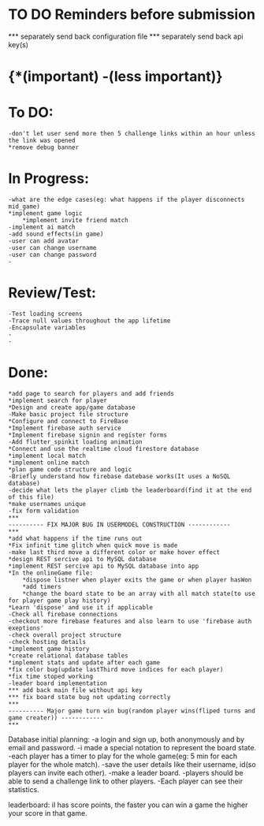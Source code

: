 # TO DO Reminders before submission

*** separately send back configuration file
*** separately send back api key(s)

# {*(important) -(less important)}
# To DO:

    -don't let user send more then 5 challenge links within an hour unless the link was opened 
    *remove debug banner

# In Progress:

    -what are the edge cases(eg: what happens if the player disconnects mid_game)
    *implement game logic
        *implement invite friend match
    -implement ai match
    -add sound effects(in game)
    -user can add avatar
    -user can change username
    -user can change password
    -

# Review/Test:

    -Test loading screens
    -Trace null values throughout the app lifetime
    -Encapsulate variables
    -
    -

# Done:

    *add page to search for players and add friends
    *implement search for player
    *Design and create app/game database
    -Make basic project file structure
    *Configure and connect to FireBase
    *Implement firebase auth service
    *Implement firebase signin and register forms
    -Add flutter_spinkit loading animation
    *Connect and use the realtime cloud firestore database
    *implement local match
    *implement online match
    *plan game code structure and logic
    -Briefly understand how firebase datebase works(It uses a NoSQL database)
    -decide what lets the player climb the leaderboard(find it at the end of this file)
    *make usernames unique
    -fix form validation
    ***
    ---------- FIX MAJOR BUG IN USERMODEL CONSTRUCTION ------------
    ***
    *add what happens if the time runs out
    *Fix infinit time glitch when quick move is made
    -make last third move a different color or make hover effect
    *design REST sercive api to MySQL database
    *implement REST sercive api to MySQL database into app
    *In the onlineGame file:
        *dispose listner when player exits the game or when player hasWon
        *add timers
        *change the board state to be an array with all match state(to use for player game play history)
    *Learn 'dispose' and use it if applicable
    -Check all firebase connections
    -checkout more firebase features and also learn to use 'firebase auth exeptions'
    -check overall project structure
    -check hosting details
    *implement game history
    *create relational database tables
    *implement stats and update after each game
    *fix color bug(update lastThird move indices for each player)
    *fix time stoped working
    -leader board implementation
    *** add back main file without api key
    *** fix board state bug not updating correctly
    ***
    ---------- Major game turn win bug(random player wins(fliped turns and game creater)) ------------
    ***

Database initial planning:
-a login and sign up, both anonymously and by email and password.
    -i made a special notation to represent the board state.
    -each player has a timer to play for the whole game(eg: 5 min for each player for the whole match).
    -save the user details like their username, id(so players can invite each other).
-make a leader board.
    -players should be able to send a challenge link to other players.
    -Each player can see their statistics.

leaderboard:
iI has score points, the faster you can win a game the higher your score in that game.